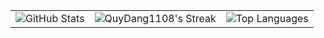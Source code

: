 |     |   |    |
|-----|-----|-----|
| ![GitHub Stats](https://github-readme-stats.vercel.app/api?username=QuyDang1108&show_icons=true&theme=default) | ![QuyDang1108's Streak](https://github-readme-streak-stats.herokuapp.com/?user=QuyDang1108&theme=default&hide_border=false) | ![Top Languages](https://github-readme-stats.vercel.app/api/top-langs/?username=QuyDang1108&langs_count=5&theme=default&show_icons=true) |
